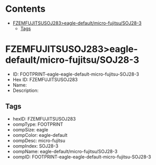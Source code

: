 



Contents
========

* [FZEMFUJITSUSOJ283>eagle-default/micro-fujitsu/SOJ28-3](#fzemfujitsusoj283eagle-defaultmicro-fujitsusoj28-3)
	* [Tags](#tags)

# FZEMFUJITSUSOJ283>eagle-default/micro-fujitsu/SOJ28-3

- ID: FOOTPRINT-eagle-eagle-default-micro-fujitsu-SOJ28-3
- Hex ID: FZEMFUJITSUSOJ283
- Name: 
- Description: 

## Tags

- hexID: FZEMFUJITSUSOJ283
- oompType: FOOTPRINT
- oompSize: eagle
- oompColor: eagle-default
- oompDesc: micro-fujitsu
- oompIndex: SOJ28-3
- oompName: eagle-default/micro-fujitsu/SOJ28-3
- oompID: FOOTPRINT-eagle-eagle-default-micro-fujitsu-SOJ28-3
